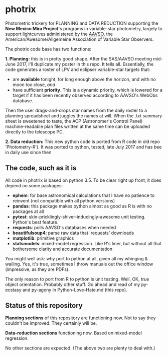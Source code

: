 # photrix
Photometric trickery for PLANNING and DATA REDUCTION supporting the **New Mexico Mira Project**'s programs in variable-star photometry, largely to support lightcurves administered by the [AAVSO](https://aavso.org%20%22), the American/Awesome/Allgemeine Association of Variable Star Observers.

The photrix code base has two functions:

**1. Planning:** this is in pretty good shape. After the SAS/AAVSO meeting mid-June 2017, I'll duplicate my poster in this repo. It tells all. Essentially, the code generates a roster of LPV and eclipser variable-star targets that:

 - are **available** tonight, for long enough above the horizon, and
   with no moon too close, *and*
 - have sufficient **priority**. This is a dynamic priority, which is lowered for a target if it has been recently observed according to AAVSO's WebObs database.

Then the user drags-and-drops star names from the daily roster to a planning spreadsheet and juggles the names at will. When the .txt summary sheet is sweetened to taste, the ACP (Astronomer's Control Panel) machine-readable plan files written at the same time can be uploaded directly to the telescope PC.

**2. Data reduction:** This new python code is ported from R code in old repo 'Photometry-R'). It was ported to python, tested, late July 2017 and has bee in daily use since then

## The code, such as it is

All code in photrix is based on python 3.5. To be clear right up front, it does depend on some packages: 

 - **ephem**: for base astronomical calculations that I have no patience to reinvent (not compatible with all python versions)
 - **pandas**: this package makes python almost as good as R is with no packages at all
 - **pytest**: skin-pricklingly-shiver-inducingly-awesome unit testing. Python's best feature.
 - **requests**: polls AAVSO's databases when needed
 - **beautifulsoup4**: parse raw data that 'requests' downloads
 - **matplotlib**: primitive graphics
 - **statsmodels**: mixed-model regression. Like R's lmer, but without all that bothersome clarity and accurate documentation

You might well ask: why port to python at all, given all my whinging & wailing. Yes, it's true, sometimes I throw manuals out the office window (impressive, as they are PDFs). 

The only reason to port from R to python is unit testing. Well, OK, true object orientation. Probably other stuff. Go ahead and read of my py-ecstasy and py-agony in Python-Love-Hate.md (this repo).

## Status of this repository

**Planning sections** of this repository are functioning now. Not to say they couldn't be improved. They certainly will be.

**Data-reduction sections** functioning now. Based on mixed-model regression.

No other sections are expected. (The above two are plenty to deal with.)




